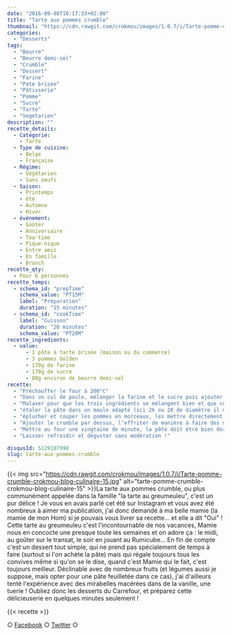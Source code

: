 ```yaml
---
date: "2016-09-08T16:17:33+02:00"
title: "Tarte aux pommes crumble"
thumbnail: "https://cdn.rawgit.com/crokmou/images/1.0.7/i/Tarte-pomme-crumble-crokmou-blog-culinaire-16.jpg"
categories:
  - "Desserts"
tags:
  - "Beurre"
  - "Beurre demi-sel"
  - "Crumble"
  - "Dessert"
  - "Farine"
  - "Pate brisee"
  - "Pâtisserie"
  - "Pomme"
  - "Sucre"
  - "Tarte"
  - "Vegetarien"
description: ""
recette_details:
  - Catégorie:
    - Tarte
  - Type de cuisine:
    - Belge
    - Française
  - Régime:
    - Végétarien
    - Sans oeufs
  - Saison:
    - Printemps
    - été
    - Automne
    - Hiver
  - évènement:
    - Goûter
    - Anniversaire
    - Tea-time
    - Pique-nique
    - Entre amis
    - En famille
    - Brunch
recette_qty:
  - Pour 6 personnes
recette_temps:
  - schema_id: "prepTime"
    schema_value: "PT15M"
    label: "Préparation"
    duration: "15 minutes"
  - schema_id: "cookTime"
    label: "Cuisson"
    duration: "20 minutes"
    schema_value: "PT20M"
recette_ingredients:
  - value:
      - 1 pâte à tarte brisée (maison ou du commerce)
      - 3 pommes Golden
      - 170g de farine
      - 170g de sucre
      - 80g environ de beurre demi-sel
recette:
  - "Préchauffer le four à 200°C"
  - "Dans un cul de poule, mélanger la farine et le sucre puis ajouter le beurre mou ![tarte-pomme-crumble-crokmou-blog-culinaire-01](https://cdn.rawgit.com/crokmou/images/1.0.7/i/Tarte-pomme-crumble-crokmou-blog-culinaire-01.jpg)![tarte-pomme-crumble-crokmou-blog-culinaire-02](https://cdn.rawgit.com/crokmou/images/1.0.7/i/Tarte-pomme-crumble-crokmou-blog-culinaire-02.jpg)![tarte-pomme-crumble-crokmou-blog-culinaire-03](https://cdn.rawgit.com/crokmou/images/1.0.7/i/Tarte-pomme-crumble-crokmou-blog-culinaire-03.jpg)![tarte-pomme-crumble-crokmou-blog-culinaire-04](https://cdn.rawgit.com/crokmou/images/1.0.7/i/Tarte-pomme-crumble-crokmou-blog-culinaire-04.jpg)"
  - "Malaxer pour que les trois ingrédients se mélangent bien et que cela donne une pâte friable, le crumble ![tarte-pomme-crumble-crokmou-blog-culinaire-07](https://cdn.rawgit.com/crokmou/images/1.0.7/i/Tarte-pomme-crumble-crokmou-blog-culinaire-07.jpg)![tarte-pomme-crumble-crokmou-blog-culinaire-05](https://cdn.rawgit.com/crokmou/images/1.0.7/i/Tarte-pomme-crumble-crokmou-blog-culinaire-05.jpg)"
  - "étaler la pâte dans un moule adapté (ici 26 ou 28 de diamètre il me semble) et replier les bords en faisant une petite déco de votre choix ![tarte-pomme-crumble-crokmou-blog-culinaire-09](https://cdn.rawgit.com/crokmou/images/1.0.7/i/Tarte-pomme-crumble-crokmou-blog-culinaire-09.jpg)"
  - "éplucher et couper les pommes en morceaux, les mettre directement dans le moule ![tarte-pomme-crumble-crokmou-blog-culinaire-10](https://cdn.rawgit.com/crokmou/images/1.0.7/i/Tarte-pomme-crumble-crokmou-blog-culinaire-10.jpg)![tarte-pomme-crumble-crokmou-blog-culinaire-11](https://cdn.rawgit.com/crokmou/images/1.0.7/i/Tarte-pomme-crumble-crokmou-blog-culinaire-11.jpg)"
  - "Ajouter le crumble par dessus, l’effriter de manière à faire des morceaux plus ou moins gros ![tarte-pomme-crumble-crokmou-blog-culinaire-12](https://cdn.rawgit.com/crokmou/images/1.0.7/i/Tarte-pomme-crumble-crokmou-blog-culinaire-12.jpg)"
  - "Mettre au four une vingtaine de minute, la pâte doit être bien dorée et le crumble également"
  - "Laisser refroidir et déguster sans modération !"

disqusId: 5129107990
slug: tarte-aux-pommes-crumble
---
```


{{< img src="https://cdn.rawgit.com/crokmou/images/1.0.7/i/Tarte-pomme-crumble-crokmou-blog-culinaire-15.jpg" alt="tarte-pomme-crumble-crokmou-blog-culinaire-15" >}}La tarte aux pommes crumble, ou plus communément appelée dans la famille "la tarte au greumeuleu", c'est un pur délice ! Je vous en avais parlé cet été sur Instagram et vous avez été nombreux à aimer ma publication, j'ai donc demandé à ma belle mamie (la mamie de mon Hom) si je pouvais vous livrer sa recette... et elle a dit "Oui" ! Cette tarte au greumeuleu c'est l'incontournable de nos vacances, Mamie nous en concocte une presque toute les semaines et on adore ça : le midi, au goûter sur le transat, le soir en jouant au Rumicube... En fin de compte c'est un dessert tout simple, qui ne prend pas spécialement de temps à faire (surtout si l'on achète la pâte) mais qui régale toujours tous les convives même si qu'on se le dise, quand c'est Mamie qui le fait, c'est toujours meilleur. Déclinable avec de nombreux fruits (et légumes aussi je suppose, mais opter pour une pâte feuilletée dans ce cas), j'ai d'ailleurs tenté l'expérience avec des mirabelles macérées dans de la vanille, une tuerie ! Oubliez donc les desserts du Carrefour, et préparez cette délicieuserie en quelques minutes seulement !

{{< recette >}}

○ [Facebook](https://www.facebook.com/crokmou.blog) ○ [Twitter](https://twitter.com/Crokmou) ○
